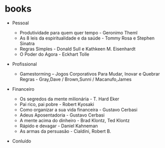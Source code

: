 # books

* Pessoal
  * Produtividade para quem quer tempo - Geronimo Theml
  * As 8 leis da espiritualidade e da saúde - Tommy Rosa e Stephen Sinatra
  * Regras Simples - Donald Sull e Kathkeen M. Eisenhardt
  * O Poder do Agora - Eckhart Tolle

* Profissional
  * Gamestorming – Jogos Corporativos Para Mudar, Inovar e Quebrar Regras - Gray,Dave / Brown,Sunni / Macanufo,James

* Financeiro
  * Os segredos da mente milionária - T. Hard Eker
  * Pai rico, pai pobre - Robert Kyosaki
  * Como organizar a sua vida financeira - Gustavo Cerbasi
  * Adeus Aposentadoria - Gustavo Cerbasi
  * A mente acima do dinheiro - Brad Klontz, Ted Klontz
  * Rápido e devagar - Daniel Kahneman
  * As armas da persuasão - Cialdini, Robert B.

* Conluído




